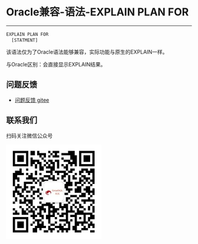 # Oracle兼容-语法-EXPLAIN PLAN FOR
---

```
EXPLAIN PLAN FOR
  [STATMENT]
```

该语法仅为了Oracle语法能够兼容，实际功能与原生的EXPLAIN一样。

与Oracle区别：会直接显示EXPLAIN结果。

**问题反馈**
---
- [问题反馈 gitee](https://gitee.com/GreatSQL/GreatSQL-Manual/issues)


**联系我们**
---

扫码关注微信公众号

![greatsql-wx](../../greatsql-wx.jpg)
